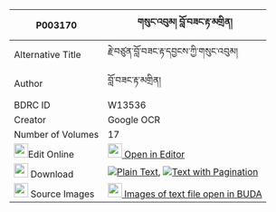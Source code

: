 |P003170|གསུང་འབུམ། བློ་བཟང་རྟ་མགྲིན། 
| --- | --- 
|Alternative Title |རྗེ་བཙུན་བློ་བཟང་རྟ་དབྱངས་ཀྱི་གསུང་འབུམ།
|Author| བློ་བཟང་རྟ་མགྲིན།
|BDRC ID | W13536
|Creator | Google OCR
|Number of Volumes| 17
|<img width="25" src="https://img.icons8.com/color/25/000000/edit-property.png">Edit Online| [<img width="25" src="https://avatars.githubusercontent.com/u/45091458?s=200&v=4"> Open in Editor](http://editor.openpecha.org/P003170)
|<img width="25" src="https://img.icons8.com/fluent/48/000000/download-2.png"/>  Download | [![](https://img.icons8.com/color/20/000000/txt.png)Plain Text](https://github.com/Openpecha/P003170/releases/download/v2/sungbum_lozang_tamdrin_plain_P003170.zip), [![](https://img.icons8.com/color/20/000000/txt.png)Text with Pagination](https://github.com/Openpecha/P003170/releases/download/v2/sungbum_lozang_tamdrin_pages_P003170.zip)
|<img width="25" src="https://img.icons8.com/plasticine/100/000000/pictures-folder.png"/>  Source Images | [<img width="25" src="https://library.bdrc.io/icons/BUDA-small.svg"> Images of text file open in BUDA](https://library.bdrc.io/show/bdr:W13536)